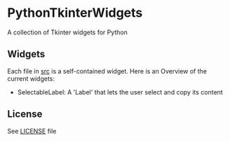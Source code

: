 # PythonTkinterWidgets
A collection of Tkinter widgets for Python

## Widgets
Each file in [src](./src) is a self-contained widget.
Here is an Overview of the current widgets:

* SelectableLabel: A 'Label' that lets the user select and copy its content

## License
See [LICENSE](./LICENSE) file

